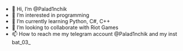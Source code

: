 - 👋 Hi, I’m @Palad1nchik
- 👀 I’m interested in programming
- 🌱 I’m currently learning Python, C#, C++
- 💞️ I’m looking to collaborate with Riot Games
- 📫 How to reach me my telegram account @Palad1nchik and my inst bat_03_

<!---
Palad1nchik/Palad1nchik is a ✨ special ✨ repository because its `README.md` (this file) appears on your GitHub profile.
You can click the Preview link to take a look at your changes.
--->
